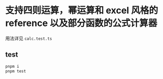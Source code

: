 # 支持四则运算，幂运算和 excel 风格的 reference 以及部分函数的公式计算器

用法详见 `calc.test.ts`

## test

```bash
pnpm i
pnpm test
```